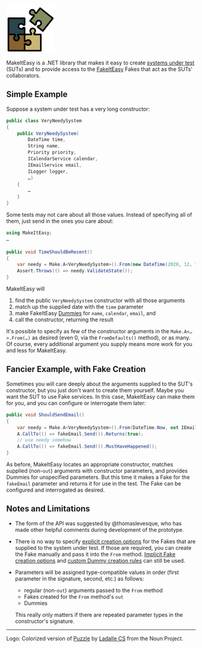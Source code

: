 <img src="assets/makeiteasy_256.png" width="128px" alt="MakeItEasy logo" />

MakeItEasy is a .NET library that makes it easy to create
[systems under test](http://xunitpatterns.com/SUT.html) (SUTs) and to provide
access to the [FakeItEasy](https://fakeiteasy.github.io/) Fakes that act as the
SUTs' collaborators.

## Simple Example

Suppose a system under test has a very long constructor:

```c#
public class VeryNeedySystem
{
    public VeryNeedySystem(
        DateTime time,
        String name,
        Priority priority,
        ICalendarService calendar,
        IEmailService email,
        ILogger logger,
        …)
    {
        …
    }
}
```

Some tests may not care about all those values. Instead of specifying all of them, just
send in the ones you care about:

```c#
using MakeItEasy;
…

public void TimeShouldBeRecent()
{
    var needy = Make.A<VeryNeedySystem>().From(new DateTime(2020, 12, 7));
    Assert.Throws(() => needy.ValidateState());
}
```

MakeItEasy will
1. find the public `VeryNeedySystem` constructor with all those arguments
2. match up the supplied date with the `time` parameter
3. make FakeItEasy
   [Dummies](https://fakeiteasy.readthedocs.io/en/stable/dummies/) for `name`,
   `calendar`, `email`, and
4. call the constructor, returning the result

It's possible to specify as few of the constructor arguments in the
`Make.A<…>.From(…)` as desired (even 0, via the `FromDefaults()` method), or as
many. Of course, every additional argument you supply means more work for you
and less for MakeItEasy.


## Fancier Example, with Fake Creation

Sometimes you will care deeply about the arguments supplied to the SUT's
constructor, but you just don't want to create them yourself. Maybe you want the
SUT to use Fake services. In this case, MakeItEasy can make them for you, and
you can configure or interrogate them later:

```c#
public void ShouldSendEmail()
{
    var needy = Make.A<VeryNeedySystem>().From(DateTime.Now, out IEmailService fakeEmail);
    A.CallTo(() => fakeEmail.Send()).Returns(true);
    // use needy somehow
    A.CallTo(() => fakeEmail.Send()).MustHaveHappened();
}
```

As before, MakeItEasy locates an appropriate constructor, matches supplied
(non-`out`) arguments with constructor parameters, and provides Dummies for
unspecified parameters. But this time it makes a Fake for the `fakeEmail`
parameter and returns it for use in the test. The Fake can be configured and
interrogated as desired.

## Notes and Limitations

* The form of the API was suggested by @thomaslevesque, who has made other
  helpful comments during development of the prototype.
* There is no way to specify
[explicit creation options](https://fakeiteasy.readthedocs.io/en/stable/creating-fakes/#explicit-creation-options)
for the Fakes that are supplied to the system under test. If those are required,
you can create the Fake manually and pass it into the `From` method.
[Implicit Fake creation options](https://fakeiteasy.readthedocs.io/en/stable/implicit-creation-options/)
and
[custom Dummy creation rules](https://fakeiteasy.readthedocs.io/en/stable/custom-dummy-creation/)
can still be used.
* Parameters will be assigned type-compatible values in order (first parameter
  in the signature, second, etc.) as follows:
    * regular (non-`out`) arguments passed to the `From` method
    * Fakes created for the `From` method's `out`
    * Dummies

    This really only matters if there are repeated parameter types in the constructor's signature.

----
Logo: Colorized version of [Puzzle](https://thenounproject.com/term/puzzle/3585706/)
by [Ladalle CS](https://thenounproject.com/ladallecs/) from the Noun Project.